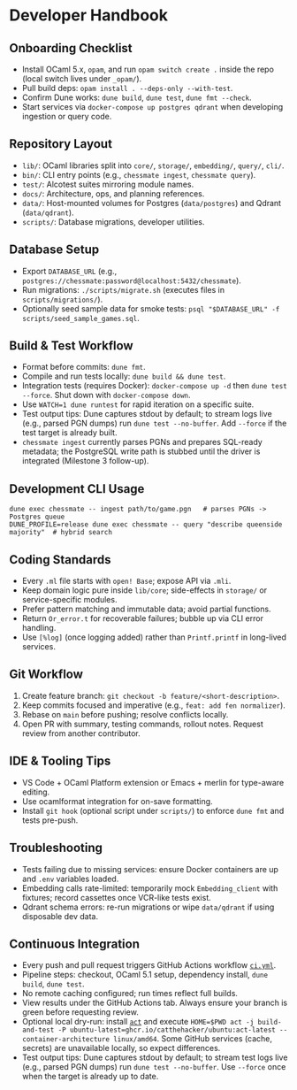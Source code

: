# Developer Handbook

## Onboarding Checklist
- Install OCaml 5.x, `opam`, and run `opam switch create .` inside the repo (local switch lives under `_opam/`).
- Pull build deps: `opam install . --deps-only --with-test`.
- Confirm Dune works: `dune build`, `dune test`, `dune fmt --check`.
- Start services via `docker-compose up postgres qdrant` when developing ingestion or query code.

## Repository Layout
- `lib/`: OCaml libraries split into `core/`, `storage/`, `embedding/`, `query/`, `cli/`.
- `bin/`: CLI entry points (e.g., `chessmate ingest`, `chessmate query`).
- `test/`: Alcotest suites mirroring module names.
- `docs/`: Architecture, ops, and planning references.
- `data/`: Host-mounted volumes for Postgres (`data/postgres`) and Qdrant (`data/qdrant`).
- `scripts/`: Database migrations, developer utilities.

## Database Setup
- Export `DATABASE_URL` (e.g., `postgres://chessmate:password@localhost:5432/chessmate`).
- Run migrations: `./scripts/migrate.sh` (executes files in `scripts/migrations/`).
- Optionally seed sample data for smoke tests: `psql "$DATABASE_URL" -f scripts/seed_sample_games.sql`.

## Build & Test Workflow
- Format before commits: `dune fmt`.
- Compile and run tests locally: `dune build && dune test`.
- Integration tests (requires Docker): `docker-compose up -d` then `dune test --force`. Shut down with `docker-compose down`.
- Use `WATCH=1 dune runtest` for rapid iteration on a specific suite.
- Test output tips: Dune captures stdout by default; to stream logs live (e.g., parsed PGN dumps) run `dune test --no-buffer`. Add `--force` if the test target is already built.
- `chessmate ingest` currently parses PGNs and prepares SQL-ready metadata; the PostgreSQL write path is stubbed until the driver is integrated (Milestone 3 follow-up).

## Development CLI Usage
```
dune exec chessmate -- ingest path/to/game.pgn   # parses PGNs -> Postgres queue
DUNE_PROFILE=release dune exec chessmate -- query "describe queenside majority"  # hybrid search
```

## Coding Standards
- Every `.ml` file starts with `open! Base`; expose API via `.mli`.
- Keep domain logic pure inside `lib/core`; side-effects in `storage/` or service-specific modules.
- Prefer pattern matching and immutable data; avoid partial functions.
- Return `Or_error.t` for recoverable failures; bubble up via CLI error handling.
- Use `[%log]` (once logging added) rather than `Printf.printf` in long-lived services.

## Git Workflow
1. Create feature branch: `git checkout -b feature/<short-description>`.
2. Keep commits focused and imperative (e.g., `feat: add fen normalizer`).
3. Rebase on `main` before pushing; resolve conflicts locally.
4. Open PR with summary, testing commands, rollout notes. Request review from another contributor.

## IDE & Tooling Tips
- VS Code + OCaml Platform extension or Emacs + merlin for type-aware editing.
- Use ocamlformat integration for on-save formatting.
- Install `git hook` (optional script under `scripts/`) to enforce `dune fmt` and tests pre-push.

## Troubleshooting
- Tests failing due to missing services: ensure Docker containers are up and `.env` variables loaded.
- Embedding calls rate-limited: temporarily mock `Embedding_client` with fixtures; record cassettes once VCR-like tests exist.
- Qdrant schema errors: re-run migrations or wipe `data/qdrant` if using disposable dev data.

## Continuous Integration
- Every push and pull request triggers GitHub Actions workflow [`ci.yml`](../.github/workflows/ci.yml).
- Pipeline steps: checkout, OCaml 5.1 setup, dependency install, `dune build`, `dune test`.
- No remote caching configured; run times reflect full builds.
- View results under the GitHub Actions tab. Always ensure your branch is green before requesting review.
- Optional local dry-run: install [`act`](https://github.com/nektos/act) and execute `HOME=$PWD act -j build-and-test -P ubuntu-latest=ghcr.io/catthehacker/ubuntu:act-latest --container-architecture linux/amd64`. Some GitHub services (cache, secrets) are unavailable locally, so expect differences.
- Test output tips: Dune captures stdout by default; to stream test logs live (e.g., parsed PGN dumps) run `dune test --no-buffer`. Use `--force` once when the target is already up to date.
